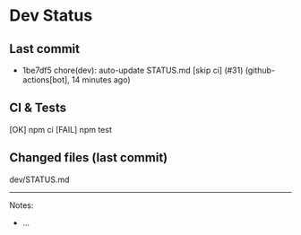 # Dev Status

## Last commit
- 1be7df5 chore(dev): auto-update STATUS.md [skip ci] (#31) (github-actions[bot], 14 minutes ago)
## CI & Tests
[OK] npm ci
[FAIL] npm test

## Changed files (last commit)
dev/STATUS.md

---
Notes:
- ...
